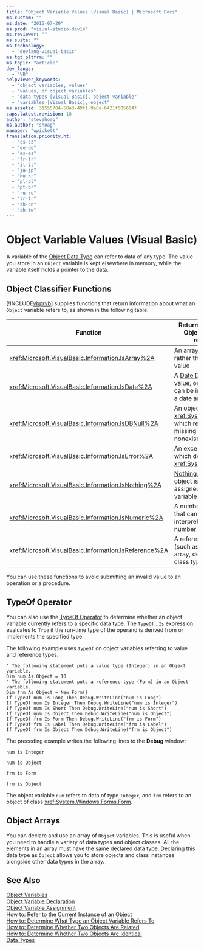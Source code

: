 ```yaml
---
title: "Object Variable Values (Visual Basic) | Microsoft Docs"
ms.custom: ""
ms.date: "2015-07-20"
ms.prod: "visual-studio-dev14"
ms.reviewer: ""
ms.suite: ""
ms.technology: 
  - "devlang-visual-basic"
ms.tgt_pltfrm: ""
ms.topic: "article"
dev_langs: 
  - "VB"
helpviewer_keywords: 
  - "object variables, values"
  - "values, of object variables"
  - "data types [Visual Basic], object variable"
  - "variables [Visual Basic], object"
ms.assetid: 31555704-58a3-49f1-9a0a-6421f605664f
caps.latest.revision: 18
author: "stevehoag"
ms.author: "shoag"
manager: "wpickett"
translation.priority.ht: 
  - "cs-cz"
  - "de-de"
  - "es-es"
  - "fr-fr"
  - "it-it"
  - "ja-jp"
  - "ko-kr"
  - "pl-pl"
  - "pt-br"
  - "ru-ru"
  - "tr-tr"
  - "zh-cn"
  - "zh-tw"
---
```

# Object Variable Values (Visual Basic)
A variable of the [Object Data Type](../../../../visual-basic/language-reference/data-types/object-data-type.md) can refer to data of any type. The value you store in an `Object` variable is kept elsewhere in memory, while the variable itself holds a pointer to the data.  
  
## Object Classifier Functions  
 [!INCLUDE[vbprvb](../../../../csharp/programming-guide/concepts/linq/includes/vbprvb_md.md)] supplies functions that return information about what an `Object` variable refers to, as shown in the following table.  
  
|Function|Returns True if the Object variable refers to|  
|--------------|---------------------------------------------------|  
|<xref:Microsoft.VisualBasic.Information.IsArray%2A>|An array of values, rather than a single value|  
|<xref:Microsoft.VisualBasic.Information.IsDate%2A>|A [Date Data Type](../../../../visual-basic/language-reference/data-types/date-data-type.md) value, or a string that can be interpreted as a date and time value|  
|<xref:Microsoft.VisualBasic.Information.IsDBNull%2A>|An object of type <xref:System.DBNull>, which represents missing or nonexistent data|  
|<xref:Microsoft.VisualBasic.Information.IsError%2A>|An exception object, which derives from <xref:System.Exception>|  
|<xref:Microsoft.VisualBasic.Information.IsNothing%2A>|[Nothing](../../../../visual-basic/language-reference/nothing.md), that is, no object is currently assigned to the variable|  
|<xref:Microsoft.VisualBasic.Information.IsNumeric%2A>|A number, or a string that can be interpreted as a number|  
|<xref:Microsoft.VisualBasic.Information.IsReference%2A>|A reference type (such as a string, array, delegate, or class type)|  
  
 You can use these functions to avoid submitting an invalid value to an operation or a procedure.  
  
## TypeOf Operator  
 You can also use the [TypeOf Operator](../../../../visual-basic/language-reference/operators/typeof-operator.md) to determine whether an object variable currently refers to a specific data type. The `TypeOf`...`Is` expression evaluates to `True` if the run-time type of the operand is derived from or implements the specified type.  
  
 The following example uses `TypeOf` on object variables referring to value and reference types.  
  
```  
' The following statement puts a value type (Integer) in an Object variable.  
Dim num As Object = 10  
' The following statement puts a reference type (Form) in an Object variable.  
Dim frm As Object = New Form()  
If TypeOf num Is Long Then Debug.WriteLine("num is Long")  
If TypeOf num Is Integer Then Debug.WriteLine("num is Integer")  
If TypeOf num Is Short Then Debug.WriteLine("num is Short")  
If TypeOf num Is Object Then Debug.WriteLine("num is Object")  
If TypeOf frm Is Form Then Debug.WriteLine("frm is Form")  
If TypeOf frm Is Label Then Debug.WriteLine("frm is Label")  
If TypeOf frm Is Object Then Debug.WriteLine("frm is Object")  
```  
  
 The preceding example writes the following lines to the **Debug** window:  
  
 `num is Integer`  
  
 `num is Object`  
  
 `frm is Form`  
  
 `frm is Object`  
  
 The object variable `num` refers to data of type `Integer`, and `frm` refers to an object of class <xref:System.Windows.Forms.Form>.  
  
## Object Arrays  
 You can declare and use an array of `Object` variables. This is useful when you need to handle a variety of data types and object classes. All the elements in an array must have the same declared data type. Declaring this data type as `Object` allows you to store objects and class instances alongside other data types in the array.  
  
## See Also  
 [Object Variables](../../../../visual-basic/programming-guide/language-features/variables/object-variables.md)   
 [Object Variable Declaration](../../../../visual-basic/programming-guide/language-features/variables/object-variable-declaration.md)   
 [Object Variable Assignment](../../../../visual-basic/programming-guide/language-features/variables/object-variable-assignment.md)   
 [How to: Refer to the Current Instance of an Object](../../../../visual-basic/programming-guide/language-features/variables/how-to-refer-to-the-current-instance-of-an-object.md)   
 [How to: Determine What Type an Object Variable Refers To](../../../../visual-basic/programming-guide/language-features/variables/how-to-determine-what-type-an-object-variable-refers-to.md)   
 [How to: Determine Whether Two Objects Are Related](../../../../visual-basic/programming-guide/language-features/variables/how-to-determine-whether-two-objects-are-related.md)   
 [How to: Determine Whether Two Objects Are Identical](../../../../visual-basic/programming-guide/language-features/variables/how-to-determine-whether-two-objects-are-identical.md)   
 [Data Types](../../../../visual-basic/programming-guide/language-features/data-types/index.md)